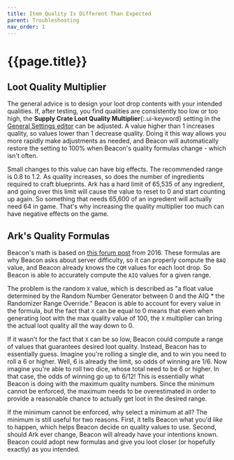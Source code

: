 ```yaml
---
title: Item Quality Is Different Than Expected
parent: Troubleshooting
nav_order: 1
---
```

# {{page.title}}

## Loot Quality Multiplier

The general advice is to design your loot drop contents with your intended qualities. If, after testing, you find qualities are consistently too low or too high, the **Supply Crate Loot Quality Multiplier**{:.ui-keyword} setting in the [General Settings editor](/configs/othersettings/) can be adjusted. A value higher than 1 increases quality, so values lower than 1 decrease quality. Doing it this way allows you more rapidly make adjustments as needed, and Beacon will automatically restore the setting to 100% when Beacon's quality formulas change - which isn't often.

Small changes to this value can have big effects. The recommended range is 0.8 to 1.2. As quality increases, so does the number of ingredients required to craft blueprints. Ark has a hard limit of 65,535 of any ingredient, and going over this limit will cause the value to reset to 0 and start counting up again. So something that needs 65,600 of an ingredient will actually need 64 in game. That's why increasing the quality multiplier too much can have negative effects on the game.

## Ark's Quality Formulas

Beacon's math is based on [this forum post](https://forums.unrealengine.com/development-discussion/modding/ark-survival-evolved/93237-tutorial-understanding-arbitrary-item-quality) from 2016. These formulas are why Beacon asks about server difficulty, so it can properly compute the `BAQ` value, and Beacon already knows the `CQM` values for each loot drop. So Beacon is able to accurately compute the `AIQ` values for a given range.

The problem is the random `X` value, which is described as "a float value determined by the Random Number Generator between 0 and the AIQ * the Randomizer Range Override." Beacon is able to account for every value in the formula, but the fact that `X` can be equal to 0 means that even when generating loot with the max quality value of 100, the `X` multiplier can bring the actual loot quality all the way down to 0.

If it wasn't for the fact that `X` can be so low, Beacon could compute a range of values that guarantees desired loot quality. Instead, Beacon has to essentially guess. Imagine you're rolling a single die, and to win you need to roll a 6 or higher. Well, 6 is already the limit, so odds of winning are 1/6. Now imagine you're able to roll two dice, whose total need to be 6 or higher. In that case, the odds of winning go up to 6/12! This is essentially what Beacon is doing with the maximum quality numbers. Since the minimum cannot be enforced, the maximum needs to be overestimated in order to provide a reasonable chance to actually get loot in the desired range.

If the minimum cannot be enforced, why select a minimum at all? The minimum is still useful for two reasons. First, it tells Beacon what you'd *like* to happen, which helps Beacon decide on quality values to use. Second, should Ark ever change, Beacon will already have your intentions known. Beacon could adopt new formulas and give you loot closer (or hopefully exactly) as you intended.

